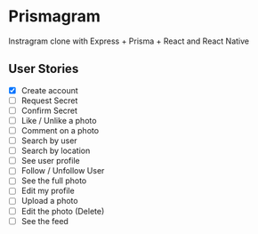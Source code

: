# Prismagram

Instragram clone with Express + Prisma + React and React Native

## User Stories

- [x] Create account
- [ ] Request Secret
- [ ] Confirm Secret
- [ ] Like / Unlike a photo
- [ ] Comment on a photo
- [ ] Search by user
- [ ] Search by location
- [ ] See user profile
- [ ] Follow / Unfollow User
- [ ] See the full photo
- [ ] Edit my profile
- [ ] Upload a photo
- [ ] Edit the photo (Delete)
- [ ] See the feed
